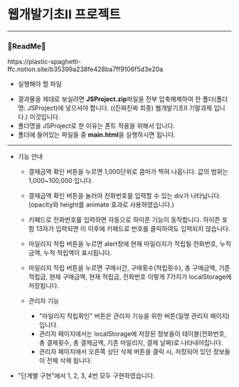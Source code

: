 # 웹개발기초II 프로젝트
***

<h3>📌ReadMe📌</h3>
https://plastic-spaghetti-ffc.notion.site/b35399a238fe428ba7ff9106f5d3e20a

<br>

* 실행해야 할 파일
 - 결과물을 제대로 보실려면 **JSProject.zip**파일을 전부 압축해제하여 한 폴더(폴더명: JSProject)에 넣으셔야 합니다. ((진짜진짜 최종) 웹개발기초II 기말과제 입니다.) 이것입니다.
 - 폴더명을 JSProject로 한 이유는 폰트 적용을 위해서 입니다.
 - 폴더에 들어있는 파일들 중 **main.html**을 실행하시면 됩니다.

***

* 기능 안내
    - 결재금액 확인 버튼을 누르면 1,000단위로 콤마가 찍혀 나옵니다. 값의 범위는 1,000~100,000 입니다.
    - 결재금액 확인 버튼을 눌러야 전화번호를 입력할 수 있는 div가 나타납니다.(opacity와 height를 animate 효과로 사용하였습니다.)
    - 키패드로 전화번호를 입력하면 자동으로 하이픈 기능이 동작합니다. 하이픈 포함 13자가 입력되면 이 이후에 키패드로 번호를 클릭하여도 입력되지 않습니다.
    - 마일리지 적립 버튼을 누르면 alert창에 현재 마일리지가 적립될 전화번호, 누적 금액, 누적 적립액이 표시됩니다.
    - 마일리지 적립 버튼을 누르면 구매시간, 구매횟수(적립횟수), 총 구매금액, 기존 적립금, 현재 구매금액, 현재 적립금, 전화번호 이렇게 7가지가 localStorage에 저장됩니다.

  
  - 관리자 기능 
    + "마일리지 적립확인" 버튼은 관리자 기능을 위한 버튼(일명 관리자 페이지) 입니다.
    + 관리자 페이지에서는 localStorage에 저장된 정보들이 테이블(전화번호, 총 결제횟수, 총 결제금액, 기존 마일리지, 결제 날짜)로 나타내어집니다.
    + 관리자 페이지에서 오른쪽 상단 삭제 버튼을 클릭 시, 저장되어 있던 정보들이 전체 삭제 됩니다.
    

* "단계별 구현"에서 1, 2, 3, 4번 모두 구현하였습니다.
  
  
  

  

